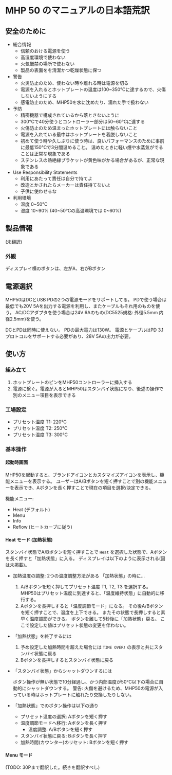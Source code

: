 # MHP 50 のマニュアルの日本語荒訳

## 安全のために

* 総合情報
    * 信頼のおける電源を使う
    * 高湿度環境で使わない
    * 火気厳禁の場所で使わない
    * 製品の表面をを清潔かつ乾燥状態に保つ
* 警告
    * 火災防止のため、使わない時や離れる時は電源を切る
    * 電源を入れるとホットプレートの温度は100~350℃に達するので、火傷しないようにする
    * 感電防止のため、MHP50を水に沈めたり、濡れた手で扱わない
* 予防
    * 精密機器で構成されているから落とさないように
    * 300℃で40分使うとコントローラー部分は50~60℃に達する
    * 火傷防止のため温まったホットプレートには触らないこと
    * 電源を入れている最中はホットプレートを着脱しないこと
    * 初めて使う時や久しぶりに使う時は、良いパフォーマンスのために事前に最低150℃で3分間温めること。
      温めたときに軽い煙や水蒸気がでることは正常な現象である
    * ステンレスの熱絶縁ブラケットが黄色味がかる場合があるが、正常な現象である
* Use Responsibility Statements
    * 利用にあたって責任は自分で持てよ
    * 改造とかされたらメーカーは責任持てないよ
    * 子供に使わせるな
* 利用環境
    * 温度 0~50℃
    * 湿度 10~90% (40~50℃の高温環境では 0~60%)

## 製品情報

(未翻訳)

### 外観

ディスプレイ横のボタンは、左がA、右がBボタン

## 電源選択

MHP50はDCとUSB PDの2つの電源モードをサポートしてる。
PDで使う場合は最低でも20V 5Aを出力する電源を利用し、またケーブルもそれ用のものを使う。
AC/DCアダプタを使う場合は24V 6Aのもの(DC5525規格: 外径5.5mm 内径2.5mm)を使う。

DCとPDは同時に使えない。
PDの最大電力は130W。
電源とケーブルはPD 3.1プロトコルをサポートする必要があり、28V 5Aの出力が必要。

## 使い方

### 組み立て

1. ホットプレートのピンをMHP50コントローラーに挿入する
2. 電源に繋ぐ。電源が入るとMHP50はスタンバイ状態になり、後述の操作で別のメニュー項目を表示できる

### 工場設定

* プリセット温度 T1: 220℃
* プリセット温度 T2: 250℃
* プリセット温度 T3: 300℃

### 基本操作

#### 起動時画面

MHP50を起動すると、ブランドアイコンとカスタマイズアイコンを表示し、機能メニューを表示する。
ユーザーはA/Bボタンを短く押すことで別の機能メニューを表示でき、Aボタンを長く押すことで現在の項目を選択/決定できる。

機能メニュー:

* Heat (デフォルト)
* Menu
* Info
* Reflow (ヒートカーブに従う)

#### Heat モード (加熱状態)

スタンバイ状態でA/Bボタンを短く押すことで `Heat` を選択した状態で、Aボタンを長く押すと「加熱状態」に入る。
ディスプレイは以下のように表示される(図は未掲載)。

* 加熱温度の調整: 2つの温度調整方法がある
    「加熱状態」の時に…

    1. A/Bボタンを短く押してプリセット温度 T1, T2, T3 を選択する。
       MHP50はプリセット温度に到達すると、「温度維持状態」に自動的に移行する。
    2. Aボタンを長押しすると「温度調節モード」になる。
       その後A/Bボタンを短く押すことで、温度を上下できる。
       またその状態で長押しすると素早く温度調節ができる。
       ボタンを離して5秒後に「加熱状態」戻る。
       ここで設定した値はプリセット状態の変更を伴わない。

* 「加熱状態」を終了するには

    1. 予め設定した加熱時間を超えた場合には `TIME OVER!` の表示と共にスタンバイ状態に戻る
    2. Bボタンを長押しするとスタンバイ状態に戻る

* 「スタンバイ状態」からシャットダウンするには

    ボタン操作が無い状態で10分経過し、かつ内部温度が50℃以下の場合に自動的にシャットダウンする。
    警告: 火傷を避けるため、MHP50の電源が入っている時はホットプレートに触れたり交換したりしない。

* 「加熱状態」でのボタン操作は以下の通り

    * プリセット温度の選択: Aボタンを短く押す
    * 温度調節モードへ移行: Aボタンを長く押す
        * 温度調整: A/Bボタンを短く押す
    * スタンバイ状態に戻る: Bボタンを長く押す
    * 加熱時間(カウンター)のリセット: Bボタンを短く押す

#### Menu モード

(TODO: 30Pまで翻訳した。続きを翻訳すべし)
